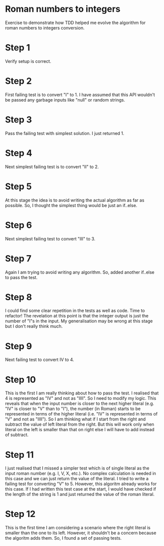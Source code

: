 # Roman numbers to integers
Exercise to demonstrate how TDD helped me evolve the algorithm for roman numbers to integers conversion.

# Step 1
Verify setup is correct.

# Step 2
First failing test is to convert "I" to 1. I have assumed that this API wouldn't be passed any garbage inputs like "null" or random strings.

# Step 3
Pass the failing test with simplest solution. I just returned 1.

# Step 4
Next simplest failing test is to convert "II" to 2.

# Step 5
At this stage the idea is to avoid writing the actual algorithm as far as possible. So, I thought the simplest thing would be just an if..else.

# Step 6
Next simplest failing test to convert "III" to 3.

# Step 7
Again I am trying to avoid writing any algorithm. So, added another if..else to pass the test.

# Step 8
I could find some clear repetition in the tests as well as code. Time to refactor! The revelation at this point is that the integer output is just the number of "I"s in the input. My generalisation may be wrong at this stage but I don't really think much.

# Step 9
Next failing test to convert IV to 4.

# Step 10
This is the first I am really thinking about how to pass the test. I realised that 4 is represented as "IV" and not as "IIII". So I need to modify my logic. This reveals that when the input number is closer to the next higher literal (e.g. "IV" is closer to "V" than to "I"), the number (in Roman) starts to be represented in terms of the higher literal (i.e. "IV" is represented in terms of "V" and not as "IIII"). So I am thinking what if I start from the right and subtract the value of left literal from the right. But this will work only when literal on the left is smaller than that on right else I will have to add instead of subtract.

# Step 11
I just realised that I missed a simpler test which is of single literal as the input roman number (e.g. I, V, X, etc.). No complex calculation is needed in this case and we can just return the value of the literal. I tried to write a failing test for converting "V" to 5. However, this algoritm already works for this case. If I had written this test case at the start, I would have checked if the length of the string is 1 and just returned the value of the roman literal.

# Step 12
This is the first time I am considering a scenario where the right literal is smaller than the one to its left. However, it shouldn't be a concern because the algoritm adds them. So, I found a set of passing tests.